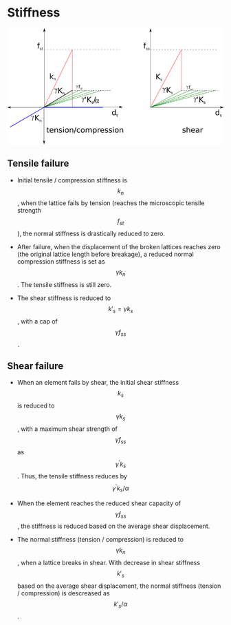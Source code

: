 # Stiffness
![Stiffness](stiffness.png)

## Tensile failure

* Initial tensile / compression stiffness is $$k_n$$, when the lattice fails by tension (reaches the microscopic tensile strength $$f_{st}$$), the normal stiffness is drastically reduced to zero.

* After failure, when the displacement of the broken lattices reaches zero (the original lattice length before breakage), a reduced normal compression stiffness is set as $$\gamma k_n$$. The tensile stiffness is still zero.

* The shear stiffness is reduced to $$k'_s = \gamma k_s$$, with a cap of $$\gamma f_{ss}$$.

## Shear failure

* When an element fails by shear, the initial shear stiffness $$k_s$$ is reduced to $$\gamma k_s$$, with a maximum shear strength of $$\gamma f_{ss}$$ as $$\gamma^'k_s$$. Thus, the tensile stiffness reduces by $$\gamma^'k_s / \alpha$$

* When the element reaches the reduced shear capacity of $$\gamma f_{ss}$$, the stiffness is reduced based on the average shear displacement.

* The normal stiffness (tension / compression) is reduced to $$\gamma k_n$$, when a lattice breaks in shear. With decrease in shear stiffness $$k'_s$$ based on the average shear displacement, the normal stiffness (tension / compression) is descreased as $$k'_s / \alpha$$.
